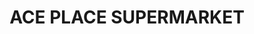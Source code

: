 ---
title: "ACE PLACE SUPERMARKET"
url: /port-elizabeth/ace-place-supermarket/
shop: supermarket
---
